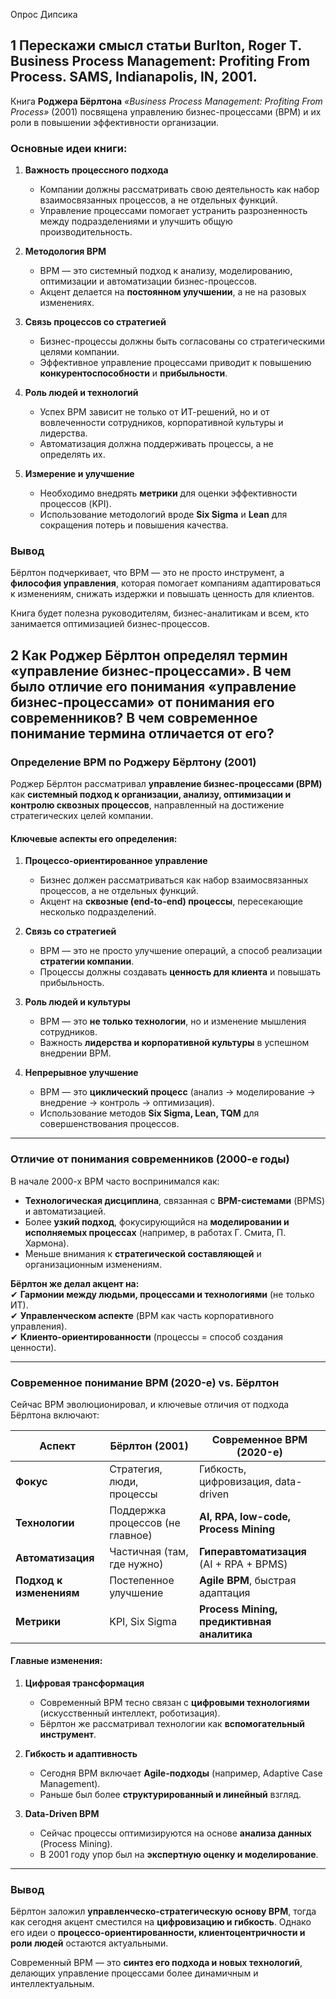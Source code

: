 Опрос Дипсика

## 1 Перескажи смысл статьи Burlton, Roger T. Business Process Management: Profiting From Process. SAMS, Indianapolis, IN, 2001.

Книга **Роджера Бёрлтона** *«Business Process Management: Profiting From Process»* (2001) посвящена управлению бизнес-процессами (BPM) и их роли в повышении эффективности организации.  

### **Основные идеи книги:**  
1. **Важность процессного подхода**  
   - Компании должны рассматривать свою деятельность как набор взаимосвязанных процессов, а не отдельных функций.  
   - Управление процессами помогает устранить разрозненность между подразделениями и улучшить общую производительность.  

2. **Методология BPM**  
   - BPM — это системный подход к анализу, моделированию, оптимизации и автоматизации бизнес-процессов.  
   - Акцент делается на **постоянном улучшении**, а не на разовых изменениях.  

3. **Связь процессов со стратегией**  
   - Бизнес-процессы должны быть согласованы со стратегическими целями компании.  
   - Эффективное управление процессами приводит к повышению **конкурентоспособности** и **прибыльности**.  

4. **Роль людей и технологий**  
   - Успех BPM зависит не только от ИТ-решений, но и от вовлеченности сотрудников, корпоративной культуры и лидерства.  
   - Автоматизация должна поддерживать процессы, а не определять их.  

5. **Измерение и улучшение**  
   - Необходимо внедрять **метрики** для оценки эффективности процессов (KPI).  
   - Использование методологий вроде **Six Sigma** и **Lean** для сокращения потерь и повышения качества.  

### **Вывод**  
Бёрлтон подчеркивает, что BPM — это не просто инструмент, а **философия управления**, которая помогает компаниям адаптироваться к изменениям, снижать издержки и повышать ценность для клиентов.  

Книга будет полезна руководителям, бизнес-аналитикам и всем, кто занимается оптимизацией бизнес-процессов.

## 2 Как Роджер Бёрлтон определял термин «управление бизнес-процессами». В чем было отличие его понимания «управление бизнес-процессами» от понимания его современников? В чем современное понимание термина отличается от его?

### **Определение BPM по Роджеру Бёрлтону (2001)**  
Роджер Бёрлтон рассматривал **управление бизнес-процессами (BPM)** как **системный подход к организации, анализу, оптимизации и контролю сквозных процессов**, направленный на достижение стратегических целей компании.  

#### **Ключевые аспекты его определения:**  
1. **Процессо-ориентированное управление**  
   - Бизнес должен рассматриваться как набор взаимосвязанных процессов, а не отдельных функций.  
   - Акцент на **сквозные (end-to-end) процессы**, пересекающие несколько подразделений.  

2. **Связь со стратегией**  
   - BPM — это не просто улучшение операций, а способ реализации **стратегии компании**.  
   - Процессы должны создавать **ценность для клиента** и повышать прибыльность.  

3. **Роль людей и культуры**  
   - BPM — это **не только технологии**, но и изменение мышления сотрудников.  
   - Важность **лидерства и корпоративной культуры** в успешном внедрении BPM.  

4. **Непрерывное улучшение**  
   - BPM — это **циклический процесс** (анализ → моделирование → внедрение → контроль → оптимизация).  
   - Использование методов **Six Sigma, Lean, TQM** для совершенствования процессов.  

---

### **Отличие от понимания современников (2000-е годы)**  
В начале 2000-х BPM часто воспринимался как:  
- **Технологическая дисциплина**, связанная с **BPM-системами** (BPMS) и автоматизацией.  
- Более **узкий подход**, фокусирующийся на **моделировании и исполняемых процессах** (например, в работах Г. Смита, П. Хармона).  
- Меньше внимания к **стратегической составляющей** и организационным изменениям.  

**Бёрлтон же делал акцент на:**  
✔ **Гармонии между людьми, процессами и технологиями** (не только ИТ).  
✔ **Управленческом аспекте** (BPM как часть корпоративного управления).  
✔ **Клиенто-ориентированности** (процессы = способ создания ценности).  

---

### **Современное понимание BPM (2020-е) vs. Бёрлтон**  
Сейчас BPM эволюционировал, и ключевые отличия от подхода Бёрлтона включают:  

| **Аспект**               | **Бёрлтон (2001)**                          | **Современное BPM (2020-е)**                |  
|--------------------------|--------------------------------------------|--------------------------------------------|  
| **Фокус**               | Стратегия, люди, процессы                 | Гибкость, цифровизация, data-driven        |  
| **Технологии**          | Поддержка процессов (не главное)          | **AI, RPA, low-code, Process Mining**      |  
| **Автоматизация**       | Частичная (там, где нужно)                | **Гиперавтоматизация** (AI + RPA + BPMS)  |  
| **Подход к изменениям** | Постепенное улучшение                     | **Agile BPM**, быстрая адаптация           |  
| **Метрики**             | KPI, Six Sigma                            | **Process Mining, предиктивная аналитика** |  

#### **Главные изменения:**  
1. **Цифровая трансформация**  
   - Современный BPM тесно связан с **цифровыми технологиями** (искусственный интеллект, роботизация).  
   - Бёрлтон же рассматривал технологии как **вспомогательный инструмент**.  

2. **Гибкость и адаптивность**  
   - Сегодня BPM включает **Agile-подходы** (например, Adaptive Case Management).  
   - Раньше был более **структурированный и линейный** взгляд.  

3. **Data-Driven BPM**  
   - Сейчас процессы оптимизируются на основе **анализа данных** (Process Mining).  
   - В 2001 году упор был на **экспертную оценку и моделирование**.  

---

### **Вывод**  
Бёрлтон заложил **управленческо-стратегическую основу BPM**, тогда как сегодня акцент сместился на **цифровизацию и гибкость**. Однако его идеи о **процессо-ориентированности, клиентоцентричности и роли людей** остаются актуальными.  

Современный BPM — это **синтез его подхода и новых технологий**, делающих управление процессами более динамичным и интеллектуальным.
